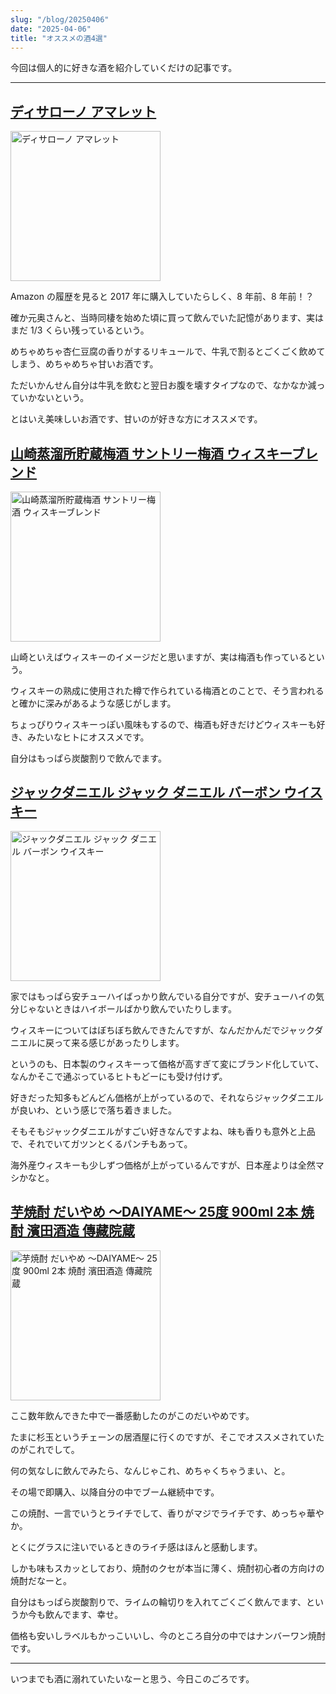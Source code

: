 ```yaml
---
slug: "/blog/20250406"
date: "2025-04-06"
title: "オススメの酒4選"
---
```


今回は個人的に好きな酒を紹介していくだけの記事です。

---

## [ディサローノ アマレット](https://www.amazon.co.jp/Disaronno-%E3%83%87%E3%82%A3%E3%82%B5%E3%83%AD%E3%83%BC%E3%83%8E-3-AM-003-28-%E3%82%A2%E3%83%9E%E3%83%AC%E3%83%83%E3%83%88-700ml/dp/B001TZ5KRI?tag=piro09190c-22&th=1)

[<img alt="ディサローノ アマレット" src="https://m.media-amazon.com/images/I/81xXda3N26L._AC_SL1500_.jpg" style="width: 240px" />](https://www.amazon.co.jp/Disaronno-%E3%83%87%E3%82%A3%E3%82%B5%E3%83%AD%E3%83%BC%E3%83%8E-3-AM-003-28-%E3%82%A2%E3%83%9E%E3%83%AC%E3%83%83%E3%83%88-700ml/dp/B001TZ5KRI?tag=piro09190c-22&th=1)

Amazon の履歴を見ると 2017 年に購入していたらしく、8 年前、8 年前！？

確か元奥さんと、当時同棲を始めた頃に買って飲んでいた記憶があります、実はまだ 1/3 くらい残っているという。

めちゃめちゃ杏仁豆腐の香りがするリキュールで、牛乳で割るとごくごく飲めてしまう、めちゃめちゃ甘いお酒です。

ただいかんせん自分は牛乳を飲むと翌日お腹を壊すタイプなので、なかなか減っていかないという。

とはいえ美味しいお酒です、甘いのが好きな方にオススメです。

## [山崎蒸溜所貯蔵梅酒 サントリー梅酒 ウィスキーブレンド](https://www.amazon.co.jp/dp/B00Y9Q6C80?ref_=ppx_hzsearch_conn_dt_b_fed_asin_title_6&tag=piro09190c-22&th=1)

[<img alt="山崎蒸溜所貯蔵梅酒 サントリー梅酒 ウィスキーブレンド" src="https://m.media-amazon.com/images/I/51kHteLVCKL._AC_SL1000_.jpg" style="width: 240px" />](https://www.amazon.co.jp/dp/B00Y9Q6C80?ref_=ppx_hzsearch_conn_dt_b_fed_asin_title_6&tag=piro09190c-22&th=1)

山崎といえばウィスキーのイメージだと思いますが、実は梅酒も作っているという。

ウィスキーの熟成に使用された樽で作られている梅酒とのことで、そう言われると確かに深みがあるような感じがします。

ちょっぴりウィスキーっぽい風味もするので、梅酒も好きだけどウィスキーも好き、みたいなヒトにオススメです。

自分はもっぱら炭酸割りで飲んでます。

## [ジャックダニエル ジャック ダニエル バーボン ウイスキー](https://www.amazon.co.jp/%E3%82%B8%E3%83%A3%E3%83%83%E3%82%AF%E3%83%80%E3%83%8B%E3%82%A8%E3%83%AB-%E3%83%96%E3%83%A9%E3%83%83%E3%82%AF-700ml/dp/B0029Z6URQ/ref=sr_1_7?__mk_ja_JP=%E3%82%AB%E3%82%BF%E3%82%AB%E3%83%8A&crid=201MQBBRWUEHH&dib=eyJ2IjoiMSJ9.PA6VdBgFKBBJBM7DSQdMILZM7xzKDw1q6F63DduUgi2tOLyfhnY_nHXO3Y8vblhzjISvTG04eRIlbHR9swFWfyHrcMFeTwJzqPlKOsLi5rZr31Ev0NrZfxTnHH_gjdYtO2I1xMni5sxYO6oh_LMZWBZ86gHDuuAGU4SclS-WaUsPDOMHxAzlKrL0GWRts3epTcG2mPLMBFcn61I8aPslTqjWSdM8esxLylX-gNY83j4R4gCOjBW6_GDCXyB_BBg0S1VxtyLITvT-McuKxYpuf9Pa08xREyKOrJtyHmHlwM0.xlXey4vAHNuNIOPiGzgawDhdrW37Hym0DBLAvN3Pm78&dib_tag=se&keywords=%E3%82%B8%E3%83%A3%E3%83%83%E3%82%AF%E3%83%80%E3%83%8B%E3%82%A8%E3%83%AB&qid=1743890580&sprefix=%E3%82%B8%E3%83%A3%E3%83%83%E3%82%AF%E3%83%80%E3%83%8B%E3%82%A8%E3%83%AB%2Caps%2C185&sr=8-7&tag=piro09190c-22&th=1)

[<img alt="ジャックダニエル ジャック ダニエル バーボン ウイスキー" src="https://m.media-amazon.com/images/I/51w9kdL8UPL._AC_SL1024_.jpg" style="width: 240px" />](https://www.amazon.co.jp/%E3%82%B8%E3%83%A3%E3%83%83%E3%82%AF%E3%83%80%E3%83%8B%E3%82%A8%E3%83%AB-%E3%83%96%E3%83%A9%E3%83%83%E3%82%AF-700ml/dp/B0029Z6URQ/ref=sr_1_7?__mk_ja_JP=%E3%82%AB%E3%82%BF%E3%82%AB%E3%83%8A&crid=201MQBBRWUEHH&dib=eyJ2IjoiMSJ9.PA6VdBgFKBBJBM7DSQdMILZM7xzKDw1q6F63DduUgi2tOLyfhnY_nHXO3Y8vblhzjISvTG04eRIlbHR9swFWfyHrcMFeTwJzqPlKOsLi5rZr31Ev0NrZfxTnHH_gjdYtO2I1xMni5sxYO6oh_LMZWBZ86gHDuuAGU4SclS-WaUsPDOMHxAzlKrL0GWRts3epTcG2mPLMBFcn61I8aPslTqjWSdM8esxLylX-gNY83j4R4gCOjBW6_GDCXyB_BBg0S1VxtyLITvT-McuKxYpuf9Pa08xREyKOrJtyHmHlwM0.xlXey4vAHNuNIOPiGzgawDhdrW37Hym0DBLAvN3Pm78&dib_tag=se&keywords=%E3%82%B8%E3%83%A3%E3%83%83%E3%82%AF%E3%83%80%E3%83%8B%E3%82%A8%E3%83%AB&qid=1743890580&sprefix=%E3%82%B8%E3%83%A3%E3%83%83%E3%82%AF%E3%83%80%E3%83%8B%E3%82%A8%E3%83%AB%2Caps%2C185&sr=8-7&tag=piro09190c-22&th=1)

家ではもっぱら安チューハイばっかり飲んでいる自分ですが、安チューハイの気分じゃないときはハイボールばかり飲んでいたりします。

ウィスキーについてはぼちぼち飲んできたんですが、なんだかんだでジャックダニエルに戻って来る感じがあったりします。

というのも、日本製のウィスキーって価格が高すぎて変にブランド化していて、なんかそこで通ぶっているヒトもどーにも受け付けず。

好きだった知多もどんどん価格が上がっているので、それならジャックダニエルが良いわ、という感じで落ち着きました。

そもそもジャックダニエルがすごい好きなんですよね、味も香りも意外と上品で、それでいてガツンとくるパンチもあって。

海外産ウィスキーも少しずつ価格が上がっているんですが、日本産よりは全然マシかなと。

## [芋焼酎 だいやめ ～DAIYAME～ 25度 900ml 2本 焼酎 濱田酒造 傳藏院蔵](https://www.amazon.co.jp/dp/B08B7SW1MV?ref_=ppx_hzsearch_conn_dt_b_fed_asin_title_1&tag=piro09190c-22)

[<img alt="芋焼酎 だいやめ ～DAIYAME～ 25度 900ml 2本 焼酎 濱田酒造 傳藏院蔵" src="https://m.media-amazon.com/images/I/41R5Y6IOpfL._AC_.jpg" style="width: 240px" />](https://www.amazon.co.jp/dp/B08B7SW1MV?ref_=ppx_hzsearch_conn_dt_b_fed_asin_title_1&tag=piro09190c-22)

ここ数年飲んできた中で一番感動したのがこのだいやめです。

たまに杉玉というチェーンの居酒屋に行くのですが、そこでオススメされていたのがこれでして。

何の気なしに飲んでみたら、なんじゃこれ、めちゃくちゃうまい、と。

その場で即購入、以降自分の中でブーム継続中です。

この焼酎、一言でいうとライチでして、香りがマジでライチです、めっちゃ華やか。

とくにグラスに注いでいるときのライチ感はほんと感動します。

しかも味もスカッとしており、焼酎のクセが本当に薄く、焼酎初心者の方向けの焼酎だなーと。

自分はもっぱら炭酸割りで、ライムの輪切りを入れてごくごく飲んでます、というか今も飲んでます、幸せ。

価格も安いしラベルもかっこいいし、今のところ自分の中ではナンバーワン焼酎です。

---

いつまでも酒に溺れていたいなーと思う、今日このごろです。
